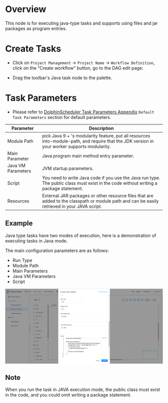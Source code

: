 # Overview

This node is for executing java-type tasks and supports using files and jar packages as program entries.

# Create Tasks

- Click on `Project Management` -> `Project Name` -> `Workflow Definition`, click on the “Create workflow” button, go to the DAG edit page:

- Drag the toolbar's Java task node to the palette.

# Task Parameters

[//]: # (TODO: use the commented anchor below once our website template supports this syntax)
[//]: # (- Please refer to [DolphinScheduler Task Parameters Appendix]&#40;appendix.md#default-task-parameters&#41; `Default Task Parameters` section for default parameters.)

- Please refer to [DolphinScheduler Task Parameters Appendix](appendix.md) `Default Task Parameters` section for default parameters.

|   **Parameter**    |                                                                **Description**                                                                |
|--------------------|-----------------------------------------------------------------------------------------------------------------------------------------------|
| Module Path        | pick Java 9 + 's modularity feature, put all resources into-module-path, and require that the JDK version in your worker supports modularity. |
| Main Parameter     | Java program main method entry parameter.                                                                                                     |
| Java VM Parameters | JVM startup parameters.                                                                                                                       |
| Script             | You need to write Java code if you use the Java run type. The public class must exist in the code without writing a package statement.        |
| Resources          | External JAR packages or other resource files that are added to the classpath or module path and can be easily retrieved in your JAVA script. |

## Example

Java type tasks have two modes of execution, here is a demonstration of executing tasks in Java mode.

The main configuration parameters are as follows:
- Run Type
- Module Path
- Main Parameters
- Java VM Parameters
- Script

![java_task](../../../../img/tasks/demo/java_task02.png)

## Note

When you run the task in JAVA execution mode, the public class must exist in the code, and you could omit writing a package statement.

